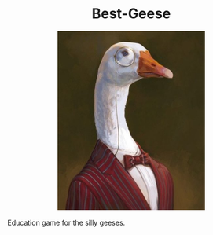 # <div align="center">Best-Geese</div>

<p align="center">
  <img src="https://raw.githubusercontent.com/MLH-Fellowship/Best-Geese/shayan-riyaz-backend/assets/Dr-Goose.png" width="300">
  </p>

Education game for the silly geeses.
